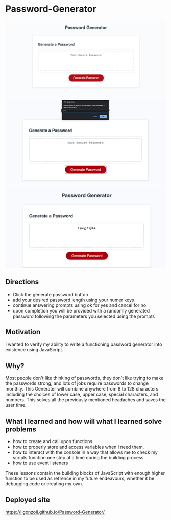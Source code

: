 # Password-Generator

<img alt="screenshot of password genreator" src="./images/pg.jpg">
<img alt="screenshot of prompt" src="./images/pg3.jpg">
<img alt="screenshot of generated password" src="./images/pg2.jpg">


## Directions
* Click the generate password button
* add your desired password length using your numer keys
* continue answering prompts using ok for yes and cancel for no
* upon completion you will be provided with a randomly generated password following the parameters you selected using the prompts

## Motivation
I wanted to verify my ability to write a functioning password generator into existence using JavaScript. 

## Why?
Most people don't like thinking of passwords, they don't like trying to make the passwords strong, and lots of jobs require passwords to change monthly. This Generater will combine anywhere from 8 to 128 characters including the choices of lower case, upper case, special characters, and numbers. This solves all the previously mentioned headaches and saves the user time.

## What I learned and how will what I learned solve problems
* how to create and call upon functions 
* how to properly store and access variables when I need them.
* how to interact with the console in a way that allows me to check my scripts function one step at a time during the building process.
* how to use event listeners

 These lessons contain the building blocks of JavaScript with enough higher function to be used as refrence in my future endeavours, whether it be debugging code or creating my own.


## Deployed site

https://iigonzoii.github.io/Password-Generator/


